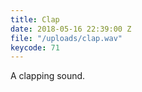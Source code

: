 ```yaml
---
title: Clap
date: 2018-05-16 22:39:00 Z
file: "/uploads/clap.wav"
keycode: 71
---
```


A clapping sound.